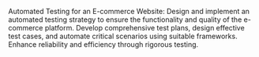 Automated Testing for an E-commerce Website: Design and implement an automated testing strategy to ensure the functionality and quality of the e-commerce platform. Develop comprehensive test plans, design effective test cases, and automate critical scenarios using suitable frameworks. Enhance reliability and efficiency through rigorous testing.
